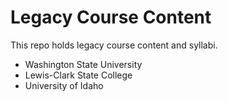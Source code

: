 # Legacy Course Content
This repo holds legacy course content and syllabi.

- Washington State University
- Lewis-Clark State College
- University of Idaho


